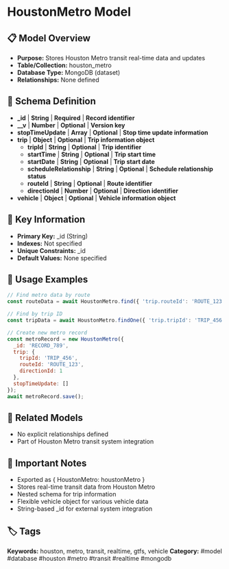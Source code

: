 # HoustonMetro Model

## 📋 Model Overview
- **Purpose:** Stores Houston Metro transit real-time data and updates
- **Table/Collection:** houston_metro
- **Database Type:** MongoDB (dataset)
- **Relationships:** None defined

## 🔧 Schema Definition
- **_id** | **String** | **Required** | **Record identifier**
- **__v** | **Number** | **Optional** | **Version key**
- **stopTimeUpdate** | **Array** | **Optional** | **Stop time update information**
- **trip** | **Object** | **Optional** | **Trip information object**
  - **tripId** | **String** | **Optional** | **Trip identifier**
  - **startTime** | **String** | **Optional** | **Trip start time**
  - **startDate** | **String** | **Optional** | **Trip start date**
  - **scheduleRelationship** | **String** | **Optional** | **Schedule relationship status**
  - **routeId** | **String** | **Optional** | **Route identifier**
  - **directionId** | **Number** | **Optional** | **Direction identifier**
- **vehicle** | **Object** | **Optional** | **Vehicle information object**

## 🔑 Key Information
- **Primary Key:** _id (String)
- **Indexes:** Not specified
- **Unique Constraints:** _id
- **Default Values:** None specified

## 📝 Usage Examples
```javascript
// Find metro data by route
const routeData = await HoustonMetro.find({ 'trip.routeId': 'ROUTE_123' });

// Find by trip ID
const tripData = await HoustonMetro.findOne({ 'trip.tripId': 'TRIP_456' });

// Create new metro record
const metroRecord = new HoustonMetro({
  _id: 'RECORD_789',
  trip: {
    tripId: 'TRIP_456',
    routeId: 'ROUTE_123',
    directionId: 1
  },
  stopTimeUpdate: []
});
await metroRecord.save();
```

## 🔗 Related Models
- No explicit relationships defined
- Part of Houston Metro transit system integration

## 📌 Important Notes
- Exported as { HoustonMetro: houstonMetro }
- Stores real-time transit data from Houston Metro
- Nested schema for trip information
- Flexible vehicle object for various vehicle data
- String-based _id for external system integration

## 🏷️ Tags
**Keywords:** houston, metro, transit, realtime, gtfs, vehicle
**Category:** #model #database #houston #metro #transit #realtime #mongodb